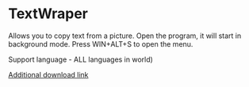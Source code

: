 # TextWraper
Allows you to copy text from a picture.  Open the program, it will start in background mode.   Press WIN+ALT+S to open the menu.

Support language - ALL languages in world)

[Additional download link](https://www.mediafire.com/file/l8439pbpo3xpv9i/TextWraper.exe/file)
